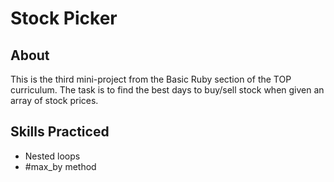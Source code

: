 # Stock Picker
## About
This is the third mini-project from the Basic Ruby section of the TOP curriculum. The task is to find the best days to buy/sell stock when given an array of stock prices.
## Skills Practiced
- Nested loops
- #max_by method
